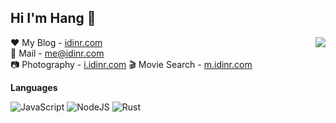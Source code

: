 ## Hi I'm Hang 👋



<img align="right" src="https://github-readme-stats.vercel.app/api?username=hangbale&show_icons=true&theme=dark" />



 ❤  My Blog - [idinr.com](http://idinr.com)   
 📧 Mail    - [me@idinr.com](me@idinr.com)   
 📷 Photography - [i.idinr.com](http://i.idinr.com)
 🎬 Movie Search - [m.idinr.com](http://m.idinr.com)


**Languages**

![JavaScript](https://img.shields.io/badge/JavaScript-%23323330.svg?logo=javascript&logoColor=%23F7DF1E&style=flat-square)
![NodeJS](https://img.shields.io/badge/Node.js-%23007acc.svg?logo=node.js&logoColor=white&style=flat-square)
![Rust](https://img.shields.io/badge/rust-%23007acc.svg?logo=rust&logoColor=white&style=flat-square)




